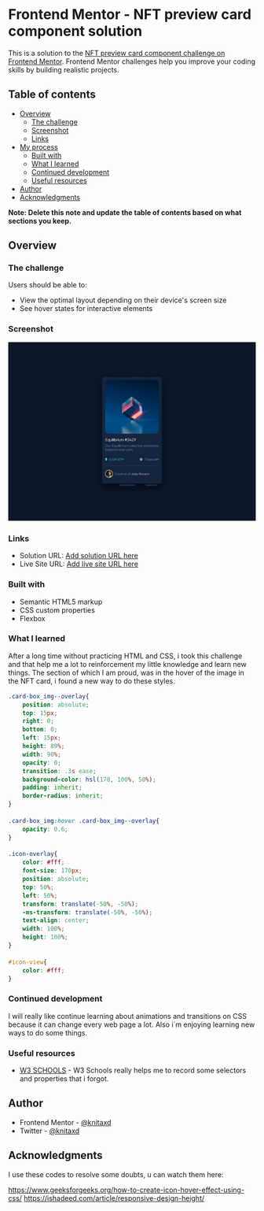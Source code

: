 # Frontend Mentor - NFT preview card component solution

This is a solution to the [NFT preview card component challenge on Frontend Mentor](https://www.frontendmentor.io/challenges/nft-preview-card-component-SbdUL_w0U). Frontend Mentor challenges help you improve your coding skills by building realistic projects. 

## Table of contents

- [Overview](#overview)
  - [The challenge](#the-challenge)
  - [Screenshot](#screenshot)
  - [Links](#links)
- [My process](#my-process)
  - [Built with](#built-with)
  - [What I learned](#what-i-learned)
  - [Continued development](#continued-development)
  - [Useful resources](#useful-resources)
- [Author](#author)
- [Acknowledgments](#acknowledgments)

**Note: Delete this note and update the table of contents based on what sections you keep.**

## Overview

### The challenge

Users should be able to:

- View the optimal layout depending on their device's screen size
- See hover states for interactive elements

### Screenshot

![screenshot](./screenshot.jpg)

### Links

- Solution URL: [Add solution URL here](https://your-solution-url.com)
- Live Site URL: [Add live site URL here](https://your-live-site-url.com)

### Built with

- Semantic HTML5 markup
- CSS custom properties
- Flexbox

### What I learned

After a long time without practicing HTML and CSS, i took this challenge and that help me a lot to reinforcement my little knowledge and learn new things. The section of which I am proud, was in the hover of the image in the NFT card, i found a new way to do these styles.


```css
.card-box_img--overlay{
    position: absolute;
    top: 15px;
    right: 0;
    bottom: 0;
    left: 15px;
    height: 89%;
    width: 90%;
    opacity: 0;
    transition: .3s ease;
    background-color: hsl(178, 100%, 50%);
    padding: inherit;
    border-radius: inherit;
}

.card-box_img:hover .card-box_img--overlay{
    opacity: 0.6;
}

.icon-overlay{
    color: #fff;
    font-size: 170px;
    position: absolute;
    top: 50%;
    left: 50%;
    transform: translate(-50%, -50%);
    -ms-transform: translate(-50%, -50%);
    text-align: center;
    width: 100%;
    height: 100%;
}

#icon-view{
    color: #fff;
}
```

### Continued development

I will really like continue learning about animations and transitions on CSS because it can change every web page a lot. Also i´m enjoying learning new ways to do some things.

### Useful resources

- [W3 SCHOOLS](https://www.w3schools.com/css/) - W3 Schools really helps me to record some selectors and properties that i forgot.

## Author

- Frontend Mentor - [@knitaxd](https://www.frontendmentor.io/profile/yourusername)
- Twitter - [@knitaxd](https://twitter.com/knitaxd)

## Acknowledgments

I use these codes to resolve some doubts, u can watch them here:

https://www.geeksforgeeks.org/how-to-create-icon-hover-effect-using-css/
https://ishadeed.com/article/responsive-design-height/